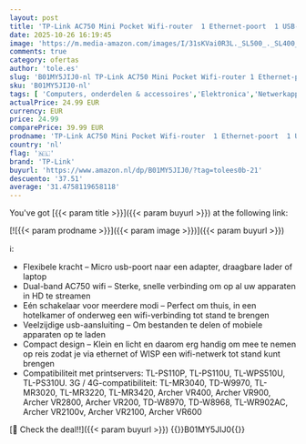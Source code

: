 ```yaml
---
layout: post
title: 'TP-Link AC750 Mini Pocket Wifi-router  1 Ethernet-poort  1 USB-poort  ondersteuning voor USB 3G / 4G-modem  Multi-mode: Router  Hotspot  Repeater  Client  AP en WISP  TL-WR902AC '
date: 2025-10-26 16:19:45
image: 'https://m.media-amazon.com/images/I/31sKVai0R3L._SL500_._SL400_.jpg'
comments: true
category: ofertas
author: 'tole.es'
slug: 'B01MY5JIJ0-nl TP-Link AC750 Mini Pocket Wifi-router 1 Ethernet-poort 1...'
sku: 'B01MY5JIJ0-nl'
tags: [ 'Computers, onderdelen & accessoires','Elektronica','Netwerkapparaten','Routers','tp-link','🇳🇱', ]
actualPrice: 24.99 EUR
currency: EUR
price: 24.99
comparePrice: 39.99 EUR
prodname: 'TP-Link AC750 Mini Pocket Wifi-router  1 Ethernet-poort  1 USB-poort  ondersteuning voor USB 3G / 4G-modem  Multi-mode: Router  Hotspot  Repeater  Client  AP en WISP  TL-WR902AC '
country: 'nl'
flag: '🇳🇱'
brand: 'TP-Link'
buyurl: 'https://www.amazon.nl/dp/B01MY5JIJ0/?tag=tolees0b-21'
descuento: '37.51'
average: '31.4758119658118'
---
```


You've got [{{< param title >}}]({{< param buyurl >}}) at the following link:

[![{{< param prodname >}}]({{< param image >}})]({{< param buyurl >}})

ℹ️:

- Flexibele kracht – Micro usb-poort naar een adapter, draagbare lader of laptop
- Dual-band AC750 wifi – Sterke, snelle verbinding om op al uw apparaten in HD te streamen
- Eén schakelaar voor meerdere modi – Perfect om thuis, in een hotelkamer of onderweg een wifi-verbinding tot stand te brengen
- Veelzijdige usb-aansluiting – Om bestanden te delen of mobiele apparaten op te laden
- Compact design – Klein en licht en daarom erg handig om mee te nemen op reis zodat je via ethernet of WISP een wifi-netwerk tot stand kunt brengen
- Compatibiliteit met printservers: TL-PS110P, TL-PS110U, TL-WPS510U, TL-PS310U. 3G / 4G-compatibiliteit: TL-MR3040, TD-W9970, TL-MR3020, TL-MR3220, TL-MR3420, Archer VR400, Archer VR900, Archer VR2800, Archer VR200, TD-W8970, TD-W8968, TL-WR902AC, Archer VR2100v, Archer VR2100, Archer VR600

[🛒 Check the deal!!]({{< param buyurl >}})
{{<world>}}B01MY5JIJ0{{</world>}}
